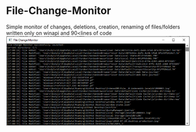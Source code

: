 # File-Change-Monitor
Simple monitor of changes, deletions, creation, renaming of files/folders written only on winapi and 90<lines of code
![Screenshot](screenshot.png)
